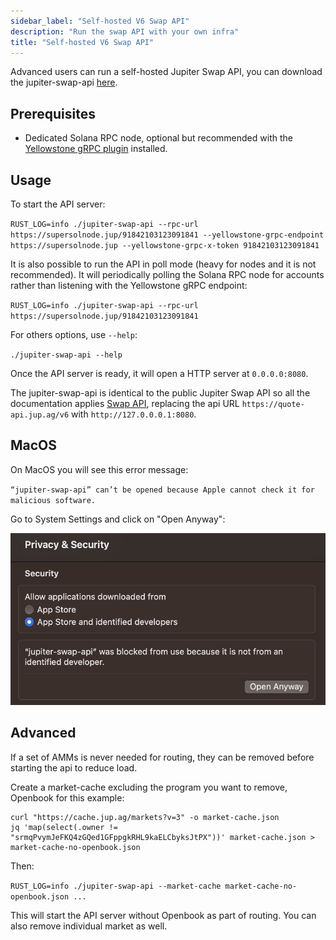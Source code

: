 ```yaml
---
sidebar_label: "Self-hosted V6 Swap API"
description: "Run the swap API with your own infra"
title: "Self-hosted V6 Swap API"
---
```


Advanced users can run a self-hosted Jupiter Swap API, you can download the jupiter-swap-api [here](https://github.com/jup-ag/jupiter-swap-api/releases).

## Prerequisites

- Dedicated Solana RPC node, optional but recommended with the [Yellowstone gRPC plugin](https://github.com/rpcpool/yellowstone-grpc) installed.

## Usage

To start the API server:

`RUST_LOG=info ./jupiter-swap-api --rpc-url https://supersolnode.jup/91842103123091841 --yellowstone-grpc-endpoint https://supersolnode.jup --yellowstone-grpc-x-token 91842103123091841`

It is also possible to run the API in poll mode (heavy for nodes and it is not recommended). It will periodically polling the Solana RPC node for accounts rather than listening with the Yellowstone gRPC endpoint:

`RUST_LOG=info ./jupiter-swap-api --rpc-url https://supersolnode.jup/91842103123091841`

For others options, use `--help`:

`./jupiter-swap-api --help`

Once the API server is ready, it will open a HTTP server at `0.0.0.0:8080`.

The jupiter-swap-api is identical to the public Jupiter Swap API so all the documentation applies [Swap API](/docs/apis/swap-api), replacing the api URL `https://quote-api.jup.ag/v6` with `http://127.0.0.0.1:8080`.

## MacOS

On MacOS you will see this error message:

`“jupiter-swap-api” can’t be opened because Apple cannot check it for malicious software.`

Go to System Settings and click on "Open Anyway":

![](../../static/img/docs/jupiter-swap-api-open-anyway.png)

## Advanced

If a set of AMMs is never needed for routing, they can be removed before starting the api to reduce load.

Create a market-cache excluding the program you want to remove, Openbook for this example:

```shell
curl "https://cache.jup.ag/markets?v=3" -o market-cache.json
jq 'map(select(.owner != "srmqPvymJeFKQ4zGQed1GFppgkRHL9kaELCbyksJtPX"))' market-cache.json > market-cache-no-openbook.json
```

Then:

`RUST_LOG=info ./jupiter-swap-api --market-cache market-cache-no-openbook.json ...`

This will start the API server without Openbook as part of routing. You can also remove individual market as well.